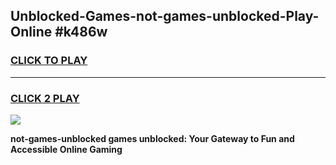 
## Unblocked-Games-not-games-unblocked-Play-Online #k486w
<h3>
<a href="https://news.freeplayer.one?title=not-games-unblocked&ref=3">CLICK TO PLAY</a></h3>
<hr>

<h3>
<a href="https://news.freeplayer.one?title=not-games-unblocked&ref=3">CLICK 2 PLAY</a>
  
</h3>

<a href="https://news.freeplayer.one?title=not-games-unblocked&ref=3"><img src="https://clearcache.store/games.png"></a>


**not-games-unblocked games unblocked: Your Gateway to Fun and Accessible Online Gaming**
